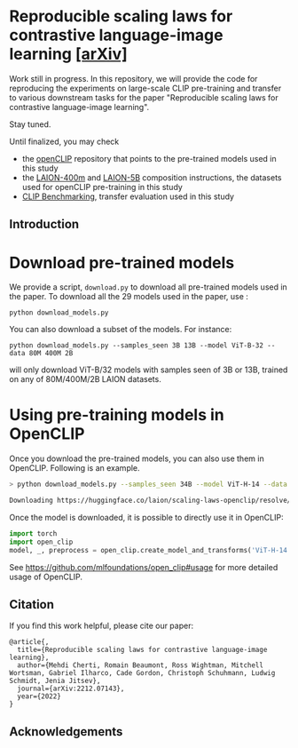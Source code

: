 # Reproducible scaling laws for contrastive language-image learning [[arXiv]](https://arxiv.org/abs/2212.07143)

Work still in progress. In this repository, we will provide the code for reproducing the experiments on large-scale CLIP pre-training and transfer to various downstream tasks for the paper "Reproducible scaling laws for contrastive language-image learning".

Stay tuned.

Until finalized, you may check

- the [openCLIP](https://github.com/mlfoundations/open_clip) repository that points to the pre-trained models used in this study
- the [LAION-400m](https://github.com/rom1504/img2dataset/blob/main/dataset_examples/laion400m.md) and [LAION-5B](https://github.com/rom1504/img2dataset/blob/main/dataset_examples/laion5B.md) composition instructions, the datasets used for openCLIP pre-training in this study
- [CLIP Benchmarking](https://github.com/LAION-AI/CLIP_benchmark), transfer evaluation used in this study

## Introduction


# Download pre-trained models

We provide a script, `download.py` to download all pre-trained models used in the paper.
To download all the 29 models used in the paper, use :

`python download_models.py`


You can also download a subset of the models. For instance:

`python download_models.py --samples_seen 3B 13B --model ViT-B-32 --data 80M 400M 2B`

will only download ViT-B/32 models with samples seen of 3B or 13B, trained on any of 80M/400M/2B LAION datasets.

# Using pre-training models in OpenCLIP

Once you download the pre-trained models, you can also use them in OpenCLIP.
Following is an example.

```bash
> python download_models.py --samples_seen 34B --model ViT-H-14 --data 2B

Downloading https://huggingface.co/laion/scaling-laws-openclip/resolve/main/Model-H-14_Data-2B_Samples-34B_lr-5e-4_bs-79k.pt to Model-H-14_Data-2B_Samples-34B_lr-5e-4_bs-79k.pt
```

Once the model is downloaded, it is possible to directly use it in OpenCLIP:

```python
import torch
import open_clip
model, _, preprocess = open_clip.create_model_and_transforms('ViT-H-14', pretrained='Model-H-14_Data-2B_Samples-34B_lr-5e-4_bs-79k.pt')
```
See https://github.com/mlfoundations/open_clip#usage for more detailed usage of OpenCLIP.

## Citation

If you find this work helpful, please cite our paper:

```
@article{,
  title={Reproducible scaling laws for contrastive language-image learning},
  author={Mehdi Cherti, Romain Beaumont, Ross Wightman, Mitchell Wortsman, Gabriel Ilharco, Cade Gordon, Christoph Schuhmann, Ludwig Schmidt, Jenia Jitsev},
  journal={arXiv:2212.07143},
  year={2022}
}
```
## Acknowledgements
